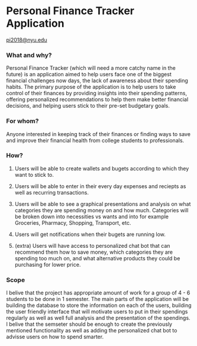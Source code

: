 # Personal Finance Tracker Application

pi2018@nyu.edu

### What and why?

Personal Finance Tracker (which will need a more catchy name in the future) is an application aimed to help users face one of the biggest financial challenges now days, the lack of awareness about their spending habits. The primary purpose of the application is to help users to take control of their finances by providing insights into their spending patterns, offering personalized recommendations to help them make better financial decisions, and helping users stick to their pre-set budgetary goals. 

### For whom?

Anyone interested in keeping track of their finances or finding ways to save and improve their financial health from college students to professionals. 

### How?

1. Users will be able to create wallets and bugets according to which they want to stick to.
2. Users will be able to enter in their every day expenses and reciepts as well as recurring transactions.
3. Users will be able to see a graphical presentations and analysis on what categories they are spending money on and how much. Categories will be broken down into necessities vs wants and into for example Groceries, Pharmacy, Shopping, Transport, etc. 
5. Users will get notifications when their bugets are running low.

7. (extra) Users will have access to personalized chat bot that can recommend them how to save money, which categories they are spending too much on, and what alternative products they could be purchasing for lower price. 

### Scope

I belive that the project has appropriate amount of work for a group of 4 - 6 students to be done in 1 semester. 
The main parts of the application will be building the database to store the information on each of the users, building the user friendly interface that will motivate users to put in their spendings regularly as well as well full analysis and the presentation of the spendings. I belive that the semseter should be enough to create the previously mentioned functionality as well as adding the personalized chat bot to advisse users on how to spend smarter.
